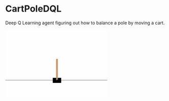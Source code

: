 # CartPoleDQL
Deep Q Learning agent figuring out how to balance a pole by moving a cart.

![cartpole](https://github.com/JackRossProjects/CartPoleDQL/blob/master/animation.gif)
